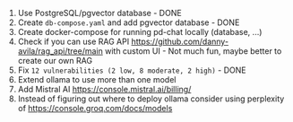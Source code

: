 1. Use PostgreSQL/pgvector database - DONE
2. Create `db-compose.yaml` and add pgvector database - DONE
3. Create docker-compose for running pd-chat locally (database, ...)
4. Check if you can use RAG API https://github.com/danny-avila/rag_api/tree/main with custom UI - Not much fun, maybe better to
   create our own RAG
5. Fix ``12 vulnerabilities (2 low, 8 moderate, 2 high)`` - DONE
6. Extend ollama to use more than one model
7. Add Mistral AI https://console.mistral.ai/billing/
8. Instead of figuring out where to deploy ollama consider using perplexity of https://console.groq.com/docs/models
